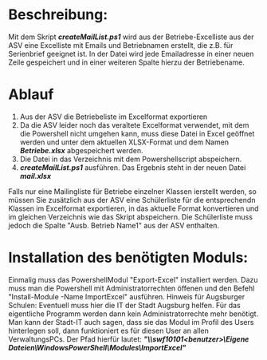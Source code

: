 # Beschreibung:
Mit dem Skript ***createMailList.ps1*** wird aus der Betriebe-Excelliste aus der ASV eine Excelliste mit Emails und Betriebnamen erstellt, die z.B. für Serienbrief geeignet ist. In der Datei wird jede Emailadresse in einer neuen Zeile gespeichert und in einer weiteren Spalte hierzu der Betriebename.

# Ablauf
1. Aus der ASV die Betriebeliste im Excelformat exportieren
2. Da die ASV leider noch das veraltete Excelformat verwendet, mit dem die Powershell nicht umgehen kann, muss diese Datei in Excel geöffnet werden und unter dem aktuellen XLSX-Format und dem Namen ***Betriebe.xlsx*** abgespeichert werden.
3. Die Datei in das Verzeichnis mit dem Powershellscript abspeichern.
4. ***createMailList.ps1*** ausführen. Das Ergebnis steht in der neuen Datei ***mail.xlsx***

Falls nur eine Mailingliste für Betriebe einzelner Klassen ierstellt werden, so müssen Sie zusätzlich aus der ASV eine Schülerliste für die entsprechendn Klassen im Excelformat exportieren, in das aktuelle Format konvertieren und im gleichen Verzeichnis wie das Skript abspeichern. Die Schülerliste muss jedoch die Spalte "Ausb. Betrieb Name1" aus der ASV enthalten. 

# Installation des benötigten Moduls:
Einmalig muss das PowershellModul "Export-Excel" installiert werden. Dazu muss man die Powershell mit Administratorrechten öffenen und den Befehl "Install-Module -Name ImportExcel" ausführen.
Hinweis für Augsburger Schulen: Eventuell muss hier die IT der Stadt Augsburg helfen. Für das eigentliche Programm werden dann kein Administratorrechte mehr benötigt. Man kann der Stadt-IT auch sagen, dass sie das Modul im Profil des Users hinterlegen soll, dann funktioniert es für diesen User an allen VerwaltungsPCs. Der Pfad hierfür lautet: ***"\\\\swf10101\<benutzer>\Eigene Dateien\WindowsPowerShell\Modules\ImportExcel"***
